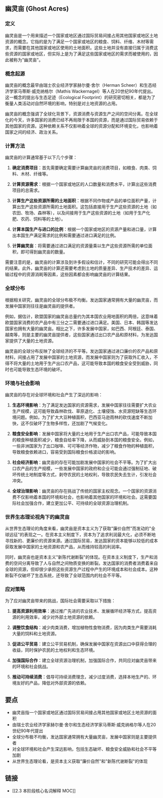 ## 幽灵亩 (Ghost Acres)

### 定义

幽灵亩是一个用来描述一个国家或地区通过国际贸易间接占用其他国家或地区土地资源的概念。它指的是为了满足一个国家或地区的粮食、饲料、纤维、木材等需求，而需要在其他国家或地区使用的土地面积。这些土地并没有直接归属于消费这些资源的国家或地区，但实际上是为了满足这些国家或地区的需求而被使用的，因此被称为"幽灵亩"。

### 概念起源

幽灵亩的概念最早由瑞士农业经济学家赫尔曼·舍尔（Herman Scheer）和生态经济学家马蒂斯·威克纳格尔（Mathis Wackernagel）等人在20世纪90年代提出。这一概念的提出与生态足迹（Ecological Footprint）的研究密切相关，都是为了衡量人类活动对自然环境的影响，特别是对土地资源的占用。

幽灵亩的概念强调了全球化背景下，资源消费与资源生产之间的空间分离。在全球化的今天，许多国家的消费已经不再局限于本国的资源，而是通过国际贸易依赖于其他国家的资源。这种依赖关系不仅影响着全球的资源分配和环境变化，也影响着国家之间的经济、政治关系。

### 计算方法

幽灵亩的计算通常基于以下几个步骤：

1. **确定消费项目**：首先需要确定需要计算幽灵亩的消费项目，如粮食、肉类、饲料、木材、纤维等。

2. **计算资源需求**：根据一个国家或地区的人口数量和消费水平，计算出这些消费项目的总需求。

3. **计算生产这些资源所需的土地面积**：根据不同作物或产品的单位面积产量，计算出生产这些资源所需的土地面积。这包括直接用于生产这些资源的土地（如农田、牧场、森林等），以及间接用于生产这些资源的土地（如用于生产化肥、农药、饲料等的土地）。

4. **计算本国生产与进口的比例**：根据一个国家或地区的资源产量和进口量，计算出本国生产满足需求的比例和需要通过进口满足的比例。

5. **计算幽灵亩**：将需要通过进口满足的资源量乘以生产这些资源所需的单位面积，即可得到幽灵亩的数量。

需要注意的是，幽灵亩的计算涉及到许多假设和估计，不同的研究可能会得出不同的结果。此外，幽灵亩的计算还需要考虑到土地的质量差异、生产技术的差异、运输过程中的资源消耗等因素，这些因素都会影响幽灵亩的计算结果。

### 全球分布

根据相关研究，幽灵亩的全球分布极不均衡。发达国家通常拥有大量的幽灵亩，而发展中国家则往往是幽灵亩的提供者。

例如，据估计，欧盟国家的幽灵亩总量约为其本国农业用地面积的两倍，这意味着欧盟国家消费的农产品中有三分之二需要通过进口满足。美国、日本、韩国等发达国家也拥有大量的幽灵亩。相比之下，许多发展中国家，如巴西、阿根廷、泰国、越南等，则是主要的幽灵亩提供者，这些国家通过出口农产品和原材料，为发达国家提供了大量的土地资源。

幽灵亩的全球分布反映了全球经济的不平等。发达国家通过进口廉价的农产品和原材料，间接占用了发展中国家的土地资源，而发展中国家则为了获取外汇收入，不得不将大量的土地用于生产出口农产品，这可能导致本国的粮食安全受到威胁，同时也可能导致生态环境的破坏。

### 环境与社会影响

幽灵亩的存在对全球环境和社会产生了深远的影响：

1. **生态环境影响**：为了满足发达国家的资源需求，发展中国家往往需要扩大农业生产规模，这可能导致森林砍伐、草原退化、土壤侵蚀、水资源短缺等生态环境问题。例如，为了扩大大豆种植面积，巴西亚马逊雨林的砍伐速度不断加快，这不仅破坏了生物多样性，还加剧了气候变化。

2. **粮食安全影响**：发展中国家将大量的土地用于生产出口农产品，可能导致本国的粮食种植面积减少，粮食自给率下降，从而威胁到本国的粮食安全。例如，一些非洲国家为了出口咖啡、可可等经济作物，减少了粮食作物的种植面积，导致粮食依赖进口，容易受到国际粮食价格波动的影响。

3. **社会经济影响**：幽灵亩的存在可能加剧发展中国家的社会不平等。为了扩大出口农产品的生产规模，一些发展中国家的政府和企业可能会通过强制征地、破坏传统土地制度等方式，剥夺农民的土地权利，导致农民失去生计，引发社会冲突。

4. **全球治理影响**：幽灵亩的存在挑战了传统的国家主权观念。一个国家的资源消费不仅影响着本国的环境和社会，也影响着其他国家的环境和社会。这需要国际社会加强合作，建立更加公平、可持续的全球资源治理机制。

### 世界生态理论视角下的幽灵亩

从世界生态理论的角度来看，幽灵亩是资本主义为了获取"廉价自然"而发动的"全球远征"的表现之一。在资本主义制度下，资本为了追求利润最大化，必须不断地寻找新的、更廉价的资源来源。通过国际贸易，发达国家的资本能够以较低的成本获取发展中国家的土地资源和农产品，从而维持较高的利润率。

同时，幽灵亩也是资本主义"新陈代谢断裂"的体现。在资本主义制度下，生产和消费的空间分离导致了人与自然之间物质变换的断裂。发达国家的消费者消费着来自全球的资源，但却很少承担这些资源生产过程中产生的环境成本和社会成本。这种断裂不仅破坏了生态系统，还导致了全球范围内的社会不平等。

### 应对策略

为了应对幽灵亩带来的挑战，国际社会需要采取以下措施：

1. **提高资源利用效率**：通过推广先进的农业技术、发展循环经济等方式，提高资源的利用效率，减少对外部土地资源的依赖。

2. **调整饮食结构**：减少肉类消费，增加植物性食物消费，因为肉类生产需要消耗大量的饲料和土地资源。

3. **促进公平贸易**：建立公平贸易机制，确保发展中国家在资源出口中获得合理的收益，同时保护农民的土地权利和生态环境。

4. **加强国际合作**：建立全球资源治理机制，加强国际合作，共同应对幽灵亩带来的环境和社会挑战。

5. **推动可持续消费**：倡导可持续消费理念，减少过度消费，选择本地生产的、环境友好的产品，降低对外部资源的依赖。

## 要点

- 幽灵亩指一个国家或地区通过国际贸易间接占用其他国家或地区土地资源的面积
- 由瑞士农业经济学家赫尔曼·舍尔和生态经济学家马蒂斯·威克纳格尔等人在20世纪90年代提出
- 全球分布极不均衡，发达国家通常拥有大量幽灵亩，发展中国家则是主要提供者
- 对全球环境和社会产生深远影响，包括生态破坏、粮食安全威胁和社会不平等加剧
- 从世界生态理论看，是资本主义获取"廉价自然"和"新陈代谢断裂"的体现

## 链接

- [[2.3 本阶段核心名词解释 MOC]]
